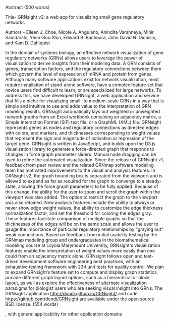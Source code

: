 Abstract (500 words)

Title- GRNsight v2: a web app for visualizing small gene regulatory networks

Authors - Eileen J. Choe, Nicole A. Anguiano, Anindita Varshneya, Mihir Samdarshi, Yeon-Soo Shin, Edward B. Bachoura, John David N. Dionisio, and Kam D. Dahlquist

In the domain of systems biology, an effective network visualization of gene regulatory networks (GRNs) allows users to leverage the power of visualization to derive insights from their modeling data. A GRN consists of genes, transcription factors, and the regulatory connections between them which govern the level of expression of mRNA and protein from genes. Although many software applications exist for network visualization, most require installation of stand-alone software, have a complex feature set that novice users find difficult to learn, or are specialized for large networks.  To address this, we have developed GRNsight, a web application and service that fills a niche for visualizing small- to medium-scale GRNs in a way that is simple and intuitive to use and adds value to the interpretation of GRN modeling results. GRNsight automatically lays out weighted or unweighted network graphs from an Excel workbook containing an adjacency matrix, a Simple Interaction Format (SIF) text file, or a GraphML (XML) file. GRNsight represents genes as nodes and regulatory connections as directed edges with colors, end markers, and thicknesses corresponding to weight values that represent the sign and magnitude of activation or repression of the target gene. GRNsight is written in JavaScript, and builds upon the D3.js visualization library to generate a force-directed graph that responds to changes in force graph parameter sliders. Manual node dragging can be used to refine the automated visualization. Since the release of GRNsight v1, feedback from peer review and the related GRNmap software modeling team has motivated improvements to the visual and analysis features. In GRNsight v2, the graph bounding box is separated from the viewport and is allowed to expand as far as required for the graph to converge to a steady-state, allowing the force graph parameters to be fully applied.  Because of this change, the ability for the user to zoom and scroll the graph within the viewport was also added.  The option to restrict the graph to the viewport was also retained. New analysis features include the ability to always or never show edge weight values, the ability to customize the edge thickness normalization factor, and set the threshold for coloring the edges gray.  These features facilitate comparison of multiple graphs so that the thicknesses of the edges will be on the same scale and allows the user to gauge the importance of particular regulatory relationships by "graying out" weak connections. Based on feedback from initial usability testing by the GRNmap modeling group and undergraduates in the biomathematical modeling course at Loyola Marymount University, GRNsight's visualization features enable the interpretation of weight values more easily than one could from an adjacency matrix alone. GRNsight follows open and test-driven development software engineering best practices, with an exhaustive testing framework with 234 unit tests for quality control. We plan to expand GRNsight’s feature set to compute and display graph statistics, provide different graph layout options, such as a hierarchical or block layout, as well as explore the effectiveness of alternate visualization paradigms for biologist users who are seeking visual insight into GRNs. The GRNsight application http://dondi.github.io/GRNsight/ and code https://github.com/dondi/GRNsight are available under the open source BSD license.
(554 words)

, with general applicability for other application domains
